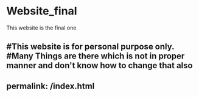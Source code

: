 # Website_final
This website is the final one

#This website is for personal purpose only.
#Many Things are there which is not in proper manner and don't know how to change that also
---
permalink: /index.html
---
